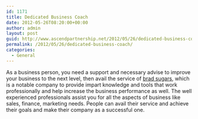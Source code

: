 ```yaml
---
id: 1171
title: Dedicated Business Coach
date: 2012-05-26T08:20:00+00:00
author: admin
layout: post
guid: http://www.ascendpartnership.net/2012/05/26/dedicated-business-coach/
permalink: /2012/05/26/dedicated-business-coach/
categories:
  - General
---
```

As a business person, you need a support and necessary advise to improve your business to the next level, then avail the service of [brad sugars](http://bradleysugars.com/), which is a notable company to provide impart knowledge and tools that work professionally and help increase the business performance as well. The well experienced professionals assist you for all the aspects of business like sales, finance, marketing needs. People can avail their service and achieve their goals and make their company as a successful one.